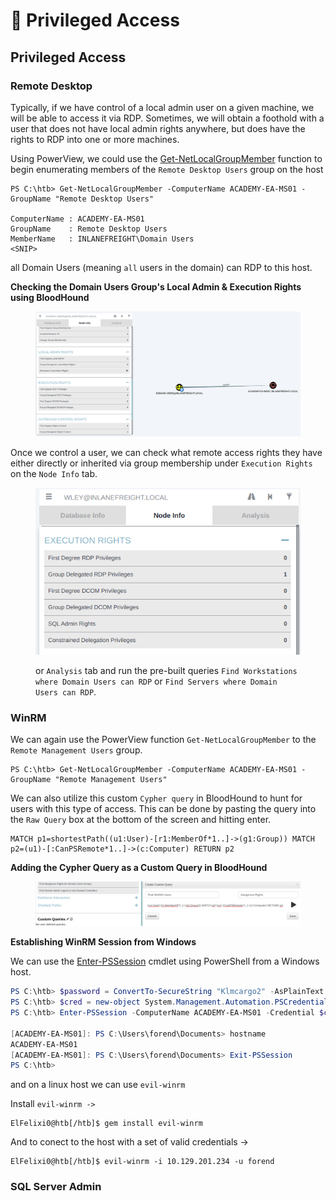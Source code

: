 # 🦑 Privileged Access

## Privileged Access

### Remote Desktop

Typically, if we have control of a local admin user on a given machine, we will be able to access it via RDP. Sometimes, we will obtain a foothold with a user that does not have local admin rights anywhere, but does have the rights to RDP into one or more machines.

Using PowerView, we could use the [Get-NetLocalGroupMember](https://powersploit.readthedocs.io/en/latest/Recon/Get-NetLocalGroupMember/) function to begin enumerating members of the `Remote Desktop Users` group on the host

```powershell-session
PS C:\htb> Get-NetLocalGroupMember -ComputerName ACADEMY-EA-MS01 -GroupName "Remote Desktop Users"

ComputerName : ACADEMY-EA-MS01
GroupName    : Remote Desktop Users
MemberName   : INLANEFREIGHT\Domain Users
<SNIP>
```

all Domain Users (meaning `all` users in the domain) can RDP to this host.

**Checking the Domain Users Group's Local Admin & Execution Rights using BloodHound**

<figure><img src="../../../../.gitbook/assets/image.png" alt=""><figcaption></figcaption></figure>

Once we control a user, we can check what remote access rights they have either directly or inherited via group membership under `Execution Rights` on the `Node Info` tab.

<figure><img src="../../../../.gitbook/assets/image (1).png" alt=""><figcaption><p>or <code>Analysis</code> tab and run the pre-built queries <code>Find Workstations where Domain Users can RDP</code> or <code>Find Servers where Domain Users can RDP</code>.</p></figcaption></figure>

### WinRM

We can again use the PowerView function `Get-NetLocalGroupMember` to the `Remote Management Users` group.

```powershell-session
PS C:\htb> Get-NetLocalGroupMember -ComputerName ACADEMY-EA-MS01 -GroupName "Remote Management Users"
```

We can also utilize this custom `Cypher query` in BloodHound to hunt for users with this type of access. This can be done by pasting the query into the `Raw Query` box at the bottom of the screen and hitting enter.

```cypher
MATCH p1=shortestPath((u1:User)-[r1:MemberOf*1..]->(g1:Group)) MATCH p2=(u1)-[:CanPSRemote*1..]->(c:Computer) RETURN p2
```

**Adding the Cypher Query as a Custom Query in BloodHound**

<figure><img src="../../../../.gitbook/assets/image (3).png" alt=""><figcaption></figcaption></figure>

**Establishing WinRM Session from Windows**

We can use the [Enter-PSSession](https://docs.microsoft.com/en-us/powershell/module/microsoft.powershell.core/enter-pssession?view=powershell-7.2) cmdlet using PowerShell from a Windows host.

```powershell
PS C:\htb> $password = ConvertTo-SecureString "Klmcargo2" -AsPlainText -Force
PS C:\htb> $cred = new-object System.Management.Automation.PSCredential ("INLANEFREIGHT\forend", $password)
PS C:\htb> Enter-PSSession -ComputerName ACADEMY-EA-MS01 -Credential $cred

[ACADEMY-EA-MS01]: PS C:\Users\forend\Documents> hostname
ACADEMY-EA-MS01
[ACADEMY-EA-MS01]: PS C:\Users\forend\Documents> Exit-PSSession
PS C:\htb> 
```

and on a linux host we can use `evil-winrm`

Install `evil-winrm ->`

```shell-session
ElFelixi0@htb[/htb]$ gem install evil-winrm
```

And to conect to the host with a set of valid credentials ->

```shell-session
ElFelixi0@htb[/htb]$ evil-winrm -i 10.129.201.234 -u forend
```

### SQL Server Admin
